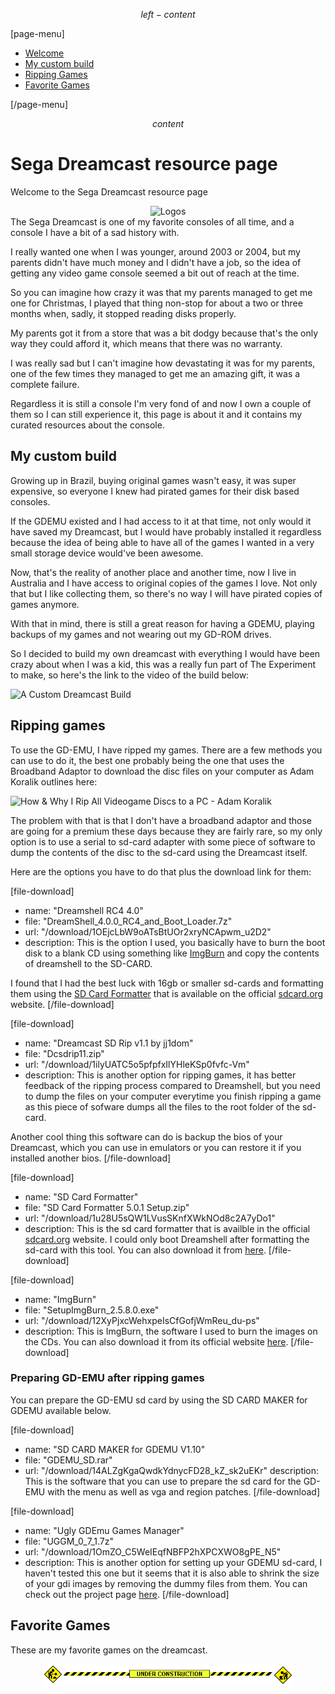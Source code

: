 $$ left-content $$

[page-menu]

- [Welcome](#segadreamcastresourcepage)
- [My custom build](#mycustombuild)
- [Ripping Games](#rippinggames)
- [Favorite Games](#favoritegames)

[/page-menu]

$$ content $$

# Sega Dreamcast resource page #

Welcome to the Sega Dreamcast resource page
<center>
  <img src="/img/650/136/pages/dreamcast/logo.jpg" alt="Logos">
</center>
The Sega Dreamcast is one of my favorite consoles of all time, and a console I have a bit of a sad history with.

I really wanted one when I was younger, around 2003 or 2004, but my parents didn't have much money and I didn't have a job, so the idea of getting any video game console seemed a bit out of reach at the time.

So you can imagine how crazy it was that my parents managed to get me one for Christmas, I played that thing non-stop for about a two or three months when, sadly, it stopped reading disks properly.

My parents got it from a store that was a bit dodgy because that's the only way they could afford it, which means that there was no warranty.

I was really sad but I can't imagine how devastating it was for my parents, one of the few times they managed to get me an amazing gift, it was a complete failure.

Regardless it is still a console I'm very fond of and now I own a couple of them so I can still experience it, this page is about it and it contains my curated resources about the console.

## My custom build ##

Growing up in Brazil, buying original games wasn't easy, it was super expensive, so everyone I knew had pirated games for their disk based consoles.

If the GDEMU existed and I had access to it at that time, not only would it have saved my Dreamcast, but I would have probably installed it regardless because the idea of being able to have all of the games I wanted in a very small storage device would've been awesome.

Now, that's the reality of another place and another time, now I live in Australia and I have access to original copies of the games I love. Not only that but I like collecting them, so there's no way I will have pirated copies of games anymore.

With that in mind, there is still a great reason for having a GDEMU, playing backups of my games and not wearing out my GD-ROM drives.

So I decided to build my own dreamcast with everything I would have been crazy about when I was a kid, this was a really fun part of The Experiment to make, so here's the link to the video of the build below:

![A Custom Dreamcast Build](https://www.youtube.com/watch?v=ddM8N19WhWs)

## Ripping games ##

To use the GD-EMU, I have ripped my games. There are a few methods you can use to do it, the best one probably being the one that uses the Broadband Adaptor to download the disc files on your computer as Adam Koralik outlines here:

![How & Why I Rip All Videogame Discs to a PC - Adam Koralik](https://www.youtube.com/watch?v=ElckU57hJFg&t=792)

The problem with that is that I don't have a broadband adaptor and those are going for a premium these days because they are fairly rare, so my only option is to use a serial to sd-card adapter with some piece of software to dump the contents of the disc to the sd-card using the Dreamcast itself.

Here are the options you have to do that plus the download link for them:

[file-download]
  - name: "Dreamshell RC4 4.0"
  - file: "DreamShell_4.0.0_RC4_and_Boot_Loader.7z"
  - url: "/download/1OEjcLbW9oATsBtUOr2xryNCApwm_u2D2"
  - description:
  This is the option I used, you basically have to burn the boot disk to a blank CD using something like [ImgBurn](#imgburn) and copy the contents of dreamshell to the SD-CARD.

  I found that I had the best luck with 16gb or smaller sd-cards and formatting them using the [SD Card Formatter](#sdcardformatter) that is available on the official [sdcard.org](https://www.sdcard.org/) website.
[/file-download]

[file-download]
  - name: "Dreamcast SD Rip v1.1 by jj1dom"
  - file: "Dcsdrip11.zip"
  - url: "/download/1ilyUATC5o5pfpfxIlYHleKSp0fvfc-Vm"
  - description:
  This is another option for ripping games, it has better feedback of the ripping process compared to Dreamshell, but you need to dump the files on your computer everytime you finish ripping a game as this piece of sofware dumps all the files to the root folder of the sd-card.

  Another cool thing this software can do is backup the bios of your Dreamcast, which you can use in emulators or you can restore it if you installed another bios.
[/file-download]

[file-download]
  - name: "SD Card Formatter"
  - file: "SD Card Formatter 5.0.1 Setup.zip"
  - url: "/download/1u28U5sQW1LVusSKnfXWkNOd8c2A7yDo1"
  - description:
  This is the sd card formatter that is availble in the official [sdcard.org](https://www.sdcard.org/) website. I could only boot Dreamshell after formatting the sd-card with this tool. You can also download it from [here](https://www.sdcard.org/downloads/formatter/).
[/file-download]

[file-download]
  - name: "ImgBurn"
  - file: "SetupImgBurn_2.5.8.0.exe"
  - url: "/download/12XyPjxcWehxpeIsCfGofjWmReu_du-ps"
  - description:
  This is ImgBurn, the software I used to burn the images on the CDs. You can also download it from its official website [here](https://www.imgburn.com/).
[/file-download]

### Preparing GD-EMU after ripping games ###

You can prepare the GD-EMU sd card by using the SD CARD MAKER for GDEMU available below.

[file-download]
  - name: "SD CARD MAKER for GDEMU V1.10"
  - file: "GDEMU_SD.rar"
  - url: "/download/14ALZgKgaQwdkYdnycFD28_kZ_sk2uEKr"
  description:
  This is the software that you can use to prepare the sd card for the GD-EMU with the menu as well as vga and region patches.
[/file-download]

[file-download]
  - name: "Ugly GDEmu Games Manager"
  - file: "UGGM_0_7_1.7z"
  - url: "/download/1OmZO_C5WeIEqfNBFP2hXPCXWO8gPE_N5"
  - description:
  This is another option for setting up your GDEMU sd-card, I haven't tested this one but it seems that it is also able to shrink the size of your gdi images by removing the dummy files from them. You can check out the project page [here](https://github.com/Louhike/Ugly-GDEmu-Games-Manager).
[/file-download]

## Favorite Games

These are my favorite games on the dreamcast.

<center>
  <img src="/assets/construction.gif" alt="under construction" width="400" />
</center>